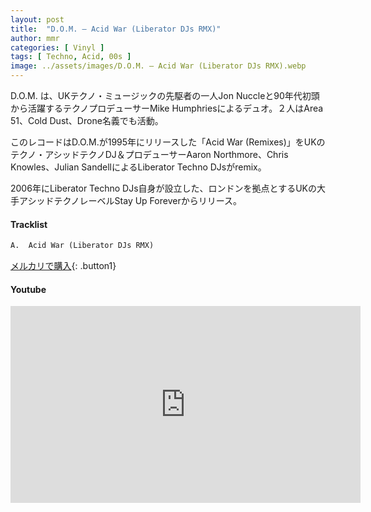 ```yaml
---
layout: post
title:  "D.O.M. – Acid War (Liberator DJs RMX)"
author: mmr
categories: [ Vinyl ]
tags: [ Techno, Acid, 00s ]
image: ../assets/images/D.O.M. – Acid War (Liberator DJs RMX).webp
---
```


D.O.M. は、UKテクノ・ミュージックの先駆者の一人Jon Nuccleと90年代初頭から活躍するテクノプロデューサーMike Humphriesによるデュオ。２人はArea 51、Cold Dust、Drone名義でも活動。

このレコードはD.O.M.が1995年にリリースした「Acid War (Remixes)」をUKのテクノ・アシッドテクノDJ＆プロデューサーAaron Northmore、Chris Knowles、Julian SandellによるLiberator Techno DJsがremix。

2006年にLiberator Techno DJs自身が設立した、ロンドンを拠点とするUKの大手アシッドテクノレーベルStay Up Foreverからリリース。

#### Tracklist
```md
A.  Acid War (Liberator DJs RMX)
```

[メルカリで購入](https://jp.mercari.com/item/m93454980108?afid=6142608987){: .button1}

#### Youtube
<iframe width="560" height="315" src="https://www.youtube.com/embed/PgzmydKU9Go?si=pgZHEOnQqcXTMNRz" title="YouTube video player" frameborder="0" allow="accelerometer; autoplay; clipboard-write; encrypted-media; gyroscope; picture-in-picture; web-share" referrerpolicy="strict-origin-when-cross-origin" allowfullscreen></iframe>